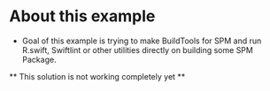 # About this example

- Goal of this example is trying to make BuildTools for SPM and run R.swift, Swiftlint or other utilities directly on building some SPM Package.


** This solution is not working completely yet **